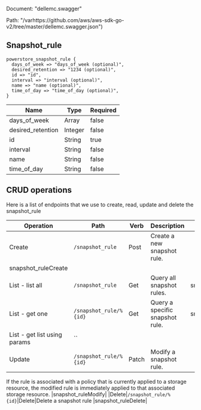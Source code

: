 Document: "dellemc.swagger"


Path: "/varhttps://github.com/aws/aws-sdk-go-v2/tree/master/dellemc.swagger.json")

## Snapshot_rule



```puppet
powerstore_snapshot_rule {
  days_of_week => "days_of_week (optional)",
  desired_retention => "1234 (optional)",
  id => "id",
  interval => "interval (optional)",
  name => "name (optional)",
  time_of_day => "time_of_day (optional)",
}
```

| Name        | Type           | Required       |
| ------------- | ------------- | ------------- |
|days_of_week | Array | false |
|desired_retention | Integer | false |
|id | String | true |
|interval | String | false |
|name | String | false |
|time_of_day | String | false |



## CRUD operations

Here is a list of endpoints that we use to create, read, update and delete the snapshot_rule

| Operation | Path | Verb | Description | OperationID |
| ------------- | ------------- | ------------- | ------------- | ------------- |
|Create|`/snapshot_rule`|Post|Create a new snapshot rule.
|snapshot_ruleCreate|
|List - list all|`/snapshot_rule`|Get|Query all snapshot rules.|snapshot_ruleCollectionQuery|
|List - get one|`/snapshot_rule/%{id}`|Get|Query a specific snapshot rule.|snapshot_ruleInstanceQuery|
|List - get list using params|``||||
|Update|`/snapshot_rule/%{id}`|Patch|Modify a snapshot rule.

If the rule is associated with a policy that is currently applied to
a storage resource, the modified rule is immediately applied
to that associated storage resource.
|snapshot_ruleModify|
|Delete|`/snapshot_rule/%{id}`|Delete|Delete a snapshot rule
|snapshot_ruleDelete|
